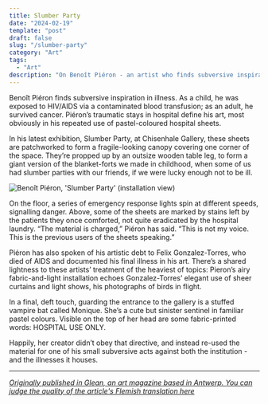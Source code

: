 ```yaml
---
title: Slumber Party
date: "2024-02-19"
template: "post"
draft: false
slug: "/slumber-party"
category: "Art"
tags:
  - "Art"
description: "On Benoît Piéron - an artist who finds subversive inspiration in illness."
---
```


Benoît Piéron finds subversive inspiration in illness. As a child, he was exposed to HIV/AIDS via a contaminated blood transfusion; as an adult, he survived cancer. Piéron’s traumatic stays in hospital define his art, most obviously in his repeated use of pastel-coloured hospital sheets.

In his latest exhibition, Slumber Party, at Chisenhale Gallery, these sheets are patchworked to form a fragile-looking canopy covering one corner of the space. They’re propped up by an outsize wooden table leg, to form a giant version of the blanket-forts we made in childhood, when some of us had slumber parties with our friends, if we were lucky enough not to be ill.

![Benoît Piéron, 'Slumber Party' (installation view)](/media/slumber-party-1.jpg)

On the floor, a series of emergency response lights spin at different speeds, signalling danger. Above, some of the sheets are marked by stains left by the patients they once comforted, not quite eradicated by the hospital laundry. “The material is charged,” Piéron has said. “This is not my voice. This is the previous users of the sheets speaking.”

Piéron has also spoken of his artistic debt to Felix Gonzalez-Torres, who died of AIDS and documented his final illness in his art. There’s a shared lightness to these artists’ treatment of the heaviest of topics: Pieron’s airy fabric-and-light installation echoes Gonzalez-Torres’ elegant use of sheer curtains and light shows, his photographs of birds in flight.

In a final, deft touch, guarding the entrance to the gallery is a stuffed vampire bat called Monique. She’s a cute but sinister sentinel in familiar pastel colours. Visible on the top of her head are some fabric-printed words: HOSPITAL USE ONLY.

Happily, her creator didn’t obey that directive, and instead re-used the material for one of his small subversive acts against both the institution - and the illnesses it houses.

---

_[Originally published in Glean, an art magazine based in Antwerp. You can judge the quality of the article's Flemish translation here](https://archief.glean.art/expo/benoit-pieron-in-chisenhale-gallery-londen)_
